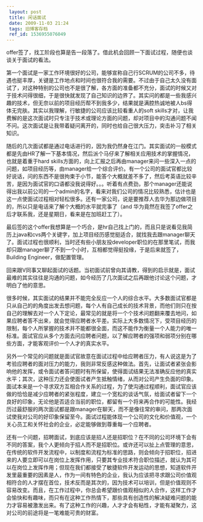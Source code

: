 ```yaml
---
 layout: post
 title: 闲话面试
 date: 2009-11-03 21:24
 tags: 旧博客存档
 ref_id: 1536955076049
---
```

offer签了，找工阶段也算是告一段落了。借此机会回顾一下面试过程，随便也谈谈关于面试的看法。

第一个面试是一家工作环境很好的公司，能够宣称自己行SCRUM的公司不多，待遇也挺丰厚，关键是工作地点和时间也很符合我的需要。不过由于自己太久没有面试了，对这种特别的公司也不是很了解，各方面的准备都不充分，面试的时候又对于技术问得很细，于是很快就发现了自己知识的边界了。其实问的都是一些我感兴趣的技术，但无奈以前的项目经历帮不到我多少，结果就是满腔热诚地被人bs得体无完肤。其实以我理解，行敏捷的公司应该比较看重人的soft
skills才对，让我费解的是这次面试时只专注于技术或理论方面的问题，却对项目中的沟通问题不闻不问。这次面试是让我带着疑问离开的，同时也给自己很大压力，突击补习了相关知识。

随后的几次面试都是通过电话进行的，因为我仍然身在江门。其实面试的一般模式都是先由HR了解一下基本情况，然后派个马仔来了解相关应用技术的掌握情况，也就是着重于hard
skills方面的，向上汇报之后再由manager来问一些深入一点的问题，如项目经历等，由manager给一个综合评价。有一个公司的面试官都比较好说话，问的东西不是很拘束于小节，能答个大概就差不多了，然后考英语比较辛苦，是因为面试官的口语都没我说得好。。。听着有点费劲，那个manager还能说得出我以前公司的一个admin的名字，看来对我们公司的情况比较熟悉，估计也是这一点使面试过程相对轻松很多。还有一家公司，说是要推荐人去华为那边做项目的，所以只是电话来了解个大概的水平就完事了（and
华为竟然在我签了offer之后才联系我，还是星期日，看来是在加班赶工了）。

最后签的这个offer我想算是一个巧合，是hr自己找上门的，而且只是说看见我简历上java和cvs两个关键字，加上项目经历感觉挺适合，就找我去跟manager聊天了。面试过程也很顺利，当时还有些小朋友投developer职位的在那里笔试，而我却只跟manager聊了不到一个小时，互相都觉得挺投缘，于是后来就签了，Building
Engineer，做配置管理。

回来跟V同事又聊起面试的话题。当初面试前曾向其请教，得到的启示就是，面试最难的其实往往是沟通的问题，如今经历了几次面试之后再跟他讨论这个问题，才明白了他的意思。

很多时候，其实面试的结果并不能完全反应一个人的综合水平。大多数面试官都是只从自己的的角度出发去想问题，每个人有自己成长的技术背景，而他们则只在按自己的理解去对一个人下定论，最常见的就是将一个个技术问题翻来覆去地问，如果应聘者答不出来，就会觉得应聘者水平差。实际上大多数情况下，受项目经历的限制，每个人所掌握的技术并不能都很全面，而这不能作为衡量一个人能力的唯一标准。面试官应从多个方面去问应聘者问题，以了解应聘者的强项和弱项分别在哪些方面，才能客观评价一个人才的真实水平。

另外一个常见的问题就是面试官故意在面试过程中给应聘者压力，有人说这是为了考验应聘者的面对压力的能力，我则非常反感这种做法。首先，让面试者紧张会影响他的发挥，或令面试者答问题时有所保留，使得面试结果无法准确反应他的真实水平；其次，这种压力还会使面试者产生抵触情绪，从而对公司产生负面的印象。面试本来是一个寻求双方互相合作关系的过程，为了使沟通过程顺利，面试官应该做的恰恰是减少应聘者的紧张程度，建立一个宽松的谈话气氛，给面试者留下一个良好的印象，无论他是否适合当前的职位，都留有一个将来再合作的可能性。我经历过最舒服的两次面试都是跟manager在聊天，而不是像往常的审问，那两次面试使我对公司的好印象保留至今。面试过程能体现一个公司的文化和价值观，一个关心员工和关怀社会的企业，必定能够做到尊重每一个应聘者。

还有一个问题，招聘面试，到底应该是招人还是招职位？在不同的公司环境下会有不同的答案，我个人更倾向于招人而不是招职位。或许还可以扯上点管理的意思，在传统的软件开发流程中，以制度和流程为标准的思路，则会倾向于招职位，招进来的人要立即可以在岗位上发挥作用，只要其专业技术符合职位描述，就认为其可以在岗位上发挥作用；但现在我们都接受了敏捷软件开发运动的思想，知道软件开发里最重要的因素是人，作为一间有特色的企业，我认为应该把寻求跟公司价值观相符合的人才摆在首位，技术反而是其次的，因为技术可以培训，但是价值观则不容易改变。而且，在工作过程中，你总会希望跟价值观相似的人合作，这样工作才会愉快和有趣味，而只有在这种工作热情下，那些具有创造性的解决疑难问题的能力才容易被激发出来。有了这种工作的兴趣，人才才会有粘性，才能有凝聚力，这对公司的前途将是一笔难能可贵的财富。

